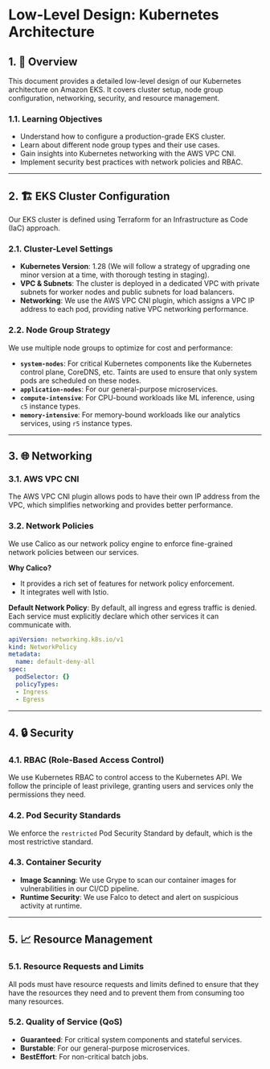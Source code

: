 # Low-Level Design: Kubernetes Architecture

## 1. 🎯 Overview

This document provides a detailed low-level design of our Kubernetes architecture on Amazon EKS. It covers cluster setup, node group configuration, networking, security, and resource management.

### 1.1. Learning Objectives

-   Understand how to configure a production-grade EKS cluster.
-   Learn about different node group types and their use cases.
-   Gain insights into Kubernetes networking with the AWS VPC CNI.
-   Implement security best practices with network policies and RBAC.

---

## 2. 🏗️ EKS Cluster Configuration

Our EKS cluster is defined using Terraform for an Infrastructure as Code (IaC) approach.

### 2.1. Cluster-Level Settings

-   **Kubernetes Version**: 1.28 (We will follow a strategy of upgrading one minor version at a time, with thorough testing in staging).
-   **VPC & Subnets**: The cluster is deployed in a dedicated VPC with private subnets for worker nodes and public subnets for load balancers.
-   **Networking**: We use the AWS VPC CNI plugin, which assigns a VPC IP address to each pod, providing native VPC networking performance.

### 2.2. Node Group Strategy

We use multiple node groups to optimize for cost and performance:

-   **`system-nodes`**: For critical Kubernetes components like the Kubernetes control plane, CoreDNS, etc. Taints are used to ensure that only system pods are scheduled on these nodes.
-   **`application-nodes`**: For our general-purpose microservices.
-   **`compute-intensive`**: For CPU-bound workloads like ML inference, using `c5` instance types.
-   **`memory-intensive`**: For memory-bound workloads like our analytics services, using `r5` instance types.

---

## 3. 🌐 Networking

### 3.1. AWS VPC CNI

The AWS VPC CNI plugin allows pods to have their own IP address from the VPC, which simplifies networking and provides better performance.

### 3.2. Network Policies

We use Calico as our network policy engine to enforce fine-grained network policies between our services.

**Why Calico?**
-   It provides a rich set of features for network policy enforcement.
-   It integrates well with Istio.

**Default Network Policy**:
By default, all ingress and egress traffic is denied. Each service must explicitly declare which other services it can communicate with.

```yaml
apiVersion: networking.k8s.io/v1
kind: NetworkPolicy
metadata:
  name: default-deny-all
spec:
  podSelector: {}
  policyTypes:
  - Ingress
  - Egress
```

---

## 4. 🔒 Security

### 4.1. RBAC (Role-Based Access Control)

We use Kubernetes RBAC to control access to the Kubernetes API. We follow the principle of least privilege, granting users and services only the permissions they need.

### 4.2. Pod Security Standards

We enforce the `restricted` Pod Security Standard by default, which is the most restrictive standard.

### 4.3. Container Security

-   **Image Scanning**: We use Grype to scan our container images for vulnerabilities in our CI/CD pipeline.
-   **Runtime Security**: We use Falco to detect and alert on suspicious activity at runtime.

---

## 5. 📈 Resource Management

### 5.1. Resource Requests and Limits

All pods must have resource requests and limits defined to ensure that they have the resources they need and to prevent them from consuming too many resources.

### 5.2. Quality of Service (QoS)

-   **Guaranteed**: For critical system components and stateful services.
-   **Burstable**: For our general-purpose microservices.
-   **BestEffort**: For non-critical batch jobs.
